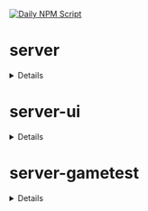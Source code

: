 [![Daily NPM Script](https://github.com/WavePlayz/minecraft-npms-auto/actions/workflows/fetch.yml/badge.svg)](https://github.com/WavePlayz/minecraft-npms-auto/actions/workflows/fetch.yml)
# server
<details>

stable
```
1.17.0
```

stable exp
```
1.18.0-beta.1.21.60-stable
```

preview
```
1.18.0-rc.1.21.70-preview.22
```

preview exp
```
2.0.0-beta.1.21.70-preview.22
```
</details>

# server-ui
<details>

stable
```
1.3.0
```

stable exp
```
1.4.0-beta.1.21.60-stable
```

preview
```
1.3.0-rc.1.21.40-preview.21
```

preview exp
```
2.0.0-beta.1.21.70-preview.22
```
</details>

# server-gametest
<details>

stable
```
0.1.0
```

stable exp
```
1.0.0-beta.1.21.60-stable
```

preview
```
0.1.0-rc.1.21.40-preview.20
```

preview exp
```
1.0.0-beta.1.21.70-preview.22
```
</details>

